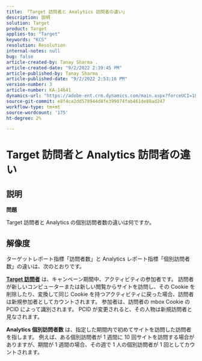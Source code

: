 ```yaml
---
title: 「Target 訪問者と Analytics 訪問者の違い」
description: 説明
solution: Target
product: Target
applies-to: "Target"
keywords: "KCS"
resolution: Resolution
internal-notes: null
bug: false
article-created-by: Tanay Sharma .
article-created-date: "9/2/2022 2:39:45 PM"
article-published-by: Tanay Sharma .
article-published-date: "9/2/2022 2:53:16 PM"
version-number: 3
article-number: KA-14641
dynamics-url: "https://adobe-ent.crm.dynamics.com/main.aspx?forceUCI=1&pagetype=entityrecord&etn=knowledgearticle&id=d7fa2510-cd2a-ed11-9db1-002248086735"
source-git-commit: e8f4ca2dd578944d4fe399074fab461de88ad247
workflow-type: tm+mt
source-wordcount: '175'
ht-degree: 2%

---
```


# Target 訪問者と Analytics 訪問者の違い

## 説明


<b>問題</b>

Target 訪問者と Analytics の個別訪問者数の違いは何ですか。


## 解像度


ターゲットレポート指標「訪問者数」と Analytics レポート指標「個別訪問者数」の違いは、次のとおりです。

<u><b>Target 訪問者</b></u> は、キャンペーン期間中、アクティビティの参加者です。 訪問者が新しいコンピューターまたは新しい閲覧からサイトを訪問し、その Cookie を削除したり、変換して同じ Cookie を持つアクティビティに戻った場合、訪問者は新規参加者としてカウントされます。 参加者は、訪問者の mbox Cookie の PCID によって識別されます。 PCID が変更されると、その人物は新規訪問者と見なされます。

<b>Analytics 個別訪問者数</b> は、指定した期間内で初めてサイトを訪問した訪問者を指します。 例えば、ある個別訪問者が 1 週間に 10 回サイトを訪問する場合がありますが、期間が 1 週間の場合、その週で 1 人の個別訪問者が 1 回としてカウントされます。




